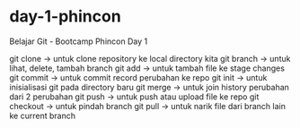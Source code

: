 # day-1-phincon
Belajar Git - Bootcamp Phincon Day 1

git clone -> untuk clone repository ke local directory kita
git branch -> untuk lihat, delete, tambah branch
git add -> untuk tambah file ke stage changes
git commit -> untuk commit record perubahan ke repo
git init -> untuk inisialisasi git pada directory baru
git merge -> untuk join history perubahan dari 2 perubahan 
git push -> untuk push atau upload file ke repo
git checkout -> untuk pindah branch
git pull -> untuk narik file dari branch lain ke current branch
